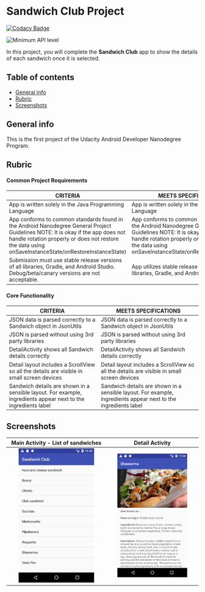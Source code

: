 # Sandwich Club Project

[![Codacy Badge](https://api.codacy.com/project/badge/Grade/d4ce9e28092d47df87d51aa7e38b6e79)](https://app.codacy.com/manual/aguedagg/nanodegree?utm_source=github.com&utm_medium=referral&utm_content=aguedagg/nanodegree&utm_campaign=Badge_Grade_Settings)

![Minimum API level](https://img.shields.io/badge/API-16+-yellow)

In this project, you will complete the **Sandwich Club** app to show the details of each sandwich once it is selected.

## Table of contents
* [General info](#general-info)
* [Rubric](#rubric)
* [Screenshots](#screenshots)

## General info
This is the first project of the Udacity Android Developer Nanodegree Program.

## Rubric

#### Common Project Requirements

| CRITERIA  | MEETS SPECIFICATIONS  |
|---|---|
| App is written solely in the Java Programming Language  | App is written solely in the Java Programming Language |
| App conforms to common standards found in the Android Nanodegree General Project Guidelines NOTE: It is okay if the app does not handle rotation properly or does not restore the data using onSaveInstanceState/onRestoreInstanceState) | App conforms to common standards found in the Android Nanodegree General Project Guidelines NOTE: It is okay if the app does not handle rotation properly or does not restore the data using onSaveInstanceState/onRestoreInstanceState) |   |
| Submission must use stable release versions of all libraries, Gradle, and Android Studio. Debug/beta/canary versions are not acceptable.  | App utilizes stable release versions of all libraries, Gradle, and Android Studio.  |

#### Core Functionality

| CRITERIA  |  MEETS SPECIFICATIONS |
|---|---|
| JSON data is parsed correctly to a Sandwich object in JsonUtils | JSON data is parsed correctly to a Sandwich object in JsonUtils  |
| JSON is parsed without using 3rd party libraries | JSON is parsed without using 3rd party libraries  |
| DetailActivity shows all Sandwich details correctly | DetailActivity shows all Sandwich details correctly |
| Detail layout includes a ScrollView so all the details are visible in small screen devices  | Detail layout includes a ScrollView so all the details are visible in small screen devices |
| Sandwich details are shown in a sensible layout. For example, ingredients appear next to the ingredients label | Sandwich details are shown in a sensible layout. For example, ingredients appear next to the ingredients label |

## Screenshots
| Main Activity - List of sandwiches | Detail Activity |
| :---: | :---: |
| <img src="./docs/Screenshot_main.png" width="80%"/> | <img src="./docs/Screenshot_shawarma.png" width="80%"/> |
 
